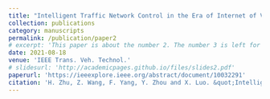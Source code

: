 ```yaml
---
title: "Intelligent Traffic Network Control in the Era of Internet of Vehicles"
collection: publications
category: manuscripts
permalink: /publication/paper2
# excerpt: 'This paper is about the number 2. The number 3 is left for future work.'
date: 2021-08-18
venue: 'IEEE Trans. Veh. Technol.'
# slidesurl: 'http://academicpages.github.io/files/slides2.pdf'
paperurl: 'https://ieeexplore.ieee.org/abstract/document/10032291'
citation: 'H. Zhu, Z. Wang, F. Yang, Y. Zhou and X. Luo. &quot;Intelligent Traffic Network Control in the Era of Internet of Vehicles&quot; <i>IEEE Trans. Veh. Technol.</i>. vol. 70, no. 10, pp. 9787-9802, Oct. 2021.'
---
```

